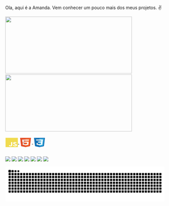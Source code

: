 Ola, aqui é a Amanda. Vem conhecer um pouco mais dos meus projetos. ✌

<div>
  <a href="https://github.com/a-mandaflores">
  <img height="180em" width="400em" src="https://github-readme-stats.vercel.app/api?username=a-mandaflores&show_icons=true&theme=synthwave&include_all_commits=true&count_private=true"/>
  <img height="180em" width="400em" src="https://github-readme-stats.vercel.app/api/top-langs/?username=a-mandaflores&layout=compact&langs_count=7&theme=synthwave"/>
</div>
  
<div style="display: inline_block"><br>
  <img align="center" alt="Rafa-Js" height="30" width="40" src="https://raw.githubusercontent.com/devicons/devicon/master/icons/javascript/javascript-plain.svg">
  <img align="center" alt="Rafa-HTML" height="30" width="40" src="https://raw.githubusercontent.com/devicons/devicon/master/icons/html5/html5-original.svg">
  <img align="center" alt="Rafa-CSS" height="30" width="40" src="https://raw.githubusercontent.com/devicons/devicon/master/icons/css3/css3-original.svg">
</div>
  
  ##
  
  <div> 
  <a href="https://www.instagram.com/amandafloresfotos/" target="_blank"><img src="https://img.shields.io/badge/-Instagram-%23E4405F?style=for-the-badge&logo=instagram&logoColor=white" target="_blank"></a>
  <a href = "mailto:manda.hamandadesouza@gmail.com"><img src="https://img.shields.io/badge/-Gmail-%23333?style=for-the-badge&logo=gmail&logoColor=white" target="_blank"></a>
  <a href="https://www.linkedin.com/in/amandasouzasilva" target="_blank"><img src="https://img.shields.io/badge/-LinkedIn-%230077B5?style=for-the-badge&logo=linkedin&logoColor=white" target="_blank"></a> 
  <a href="https://www.linkedin.com/in/amandasouzasilva" target="_blank"><img src="https://img.shields.io/badge/Node.js-43853D?style=for-the-badge&logo=node.js&logoColor=white" target="_blank"></a> 
  <a href="https://www.linkedin.com/in/amandasouzasilva" target="_blank"><img src="https://img.shields.io/badge/Express.js-404D59?style=for-the-badge=white" target="_blank"></a> 
  <a href="https://www.linkedin.com/in/amandasouzasilva" target="_blank"><img src="https://img.shields.io/badge/Bootstrap-563D7C?style=for-the-badge&logo=bootstrap&logoColor=white" target"_blank"></a> 
  <a href="https://www.linkedin.com/in/amandasouzasilva" target="_blank"><img src="https://img.shields.io/badge/Bootstrap-563D7C?style=for-the-badge&logo=bootstrap&logoColor=white" target="_blank"></a> 
  
 
  ![Snake animation](https://github.com/a-mandaflores/a-mandaflores/blob/output/github-contribution-grid-snake.svg)
 
</div>
